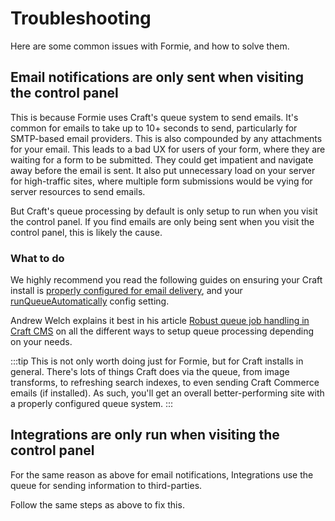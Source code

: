 # Troubleshooting
Here are some common issues with Formie, and how to solve them.

## Email notifications are only sent when visiting the control panel
This is because Formie uses Craft's queue system to send emails. It's common for emails to take up to 10+ seconds to send, particularly for SMTP-based email providers. This is also compounded by any attachments for your email. This leads to a bad UX for users of your form, where they are waiting for a form to be submitted. They could get impatient and navigate away before the email is sent. It also put unnecessary load on your server for high-traffic sites, where multiple form submissions would be vying for server resources to send emails. 

But Craft's queue processing by default is only setup to run when you visit the control panel. If you find emails are only being sent when you visit the control panel, this is likely the cause.

### What to do
We highly recommend you read the following guides on ensuring your Craft install is [properly configured for email delivery](https://craftcms.com/guides/why-doesnt-craft-send-emails#setting-up-email), and your [runQueueAutomatically](https://docs.craftcms.com/v4/config/config-settings.html#runqueueautomatically) config setting.

Andrew Welch explains it best in his article [Robust queue job handling in Craft CMS](https://nystudio107.com/blog/robust-queue-job-handling-in-craft-cms) on all the different ways to setup queue processing depending on your needs.

:::tip
This is not only worth doing just for Formie, but for Craft installs in general. There's lots of things Craft does via the queue, from image transforms, to refreshing search indexes, to even sending Craft Commerce emails (if installed). As such, you'll get an overall better-performing site with a properly configured queue system.
:::

## Integrations are only run when visiting the control panel
For the same reason as above for email notifications, Integrations use the queue for sending information to third-parties.

Follow the same steps as above to fix this.